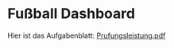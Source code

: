 # Fußball Dashboard

Hier ist das Aufgabenblatt: 
[Prufungsleistung.pdf](https://github.com/user-attachments/files/19229876/Prufungsleistung.pdf)


